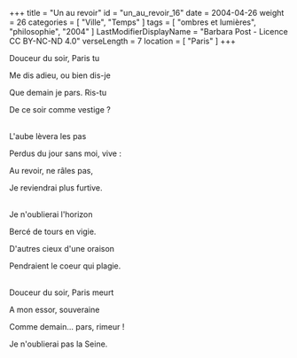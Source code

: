 +++
title = "Un au revoir"
id = "un_au_revoir_16"
date = 2004-04-26
weight = 26
categories = [ "Ville", "Temps" ]
tags = [ "ombres et lumières", "philosophie", "2004" ]
LastModifierDisplayName = "Barbara Post - Licence CC BY-NC-ND 4.0"
verseLength = 7
location = [ "Paris" ]
+++

Douceur du soir, Paris tu

Me dis adieu, ou bien dis-je

Que demain je pars. Ris-tu

De ce soir comme vestige ?

 \
L'aube lèvera les pas

Perdus du jour sans moi, vive :

Au revoir, ne râles pas,

Je reviendrai plus furtive.

 \
Je n'oublierai l'horizon

Bercé de tours en vigie.

D'autres cieux d'une oraison

Pendraient le coeur qui plagie.

 \
Douceur du soir, Paris meurt

A mon essor, souveraine

Comme demain... pars, rimeur !

Je n'oublierai pas la Seine.
